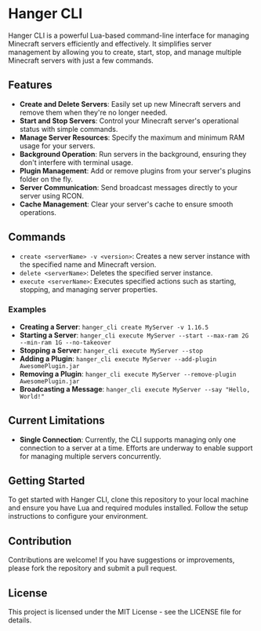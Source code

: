 # Hanger CLI

Hanger CLI is a powerful Lua-based command-line interface for managing Minecraft servers efficiently and effectively. It simplifies server management by allowing you to create, start, stop, and manage multiple Minecraft servers with just a few commands.

## Features

- **Create and Delete Servers**: Easily set up new Minecraft servers and remove them when they're no longer needed.
- **Start and Stop Servers**: Control your Minecraft server's operational status with simple commands.
- **Manage Server Resources**: Specify the maximum and minimum RAM usage for your servers.
- **Background Operation**: Run servers in the background, ensuring they don't interfere with terminal usage.
- **Plugin Management**: Add or remove plugins from your server's plugins folder on the fly.
- **Server Communication**: Send broadcast messages directly to your server using RCON.
- **Cache Management**: Clear your server's cache to ensure smooth operations.

## Commands

- `create <serverName> -v <version>`: Creates a new server instance with the specified name and Minecraft version.
- `delete <serverName>`: Deletes the specified server instance.
- `execute <serverName>`: Executes specified actions such as starting, stopping, and managing server properties.

### Examples

- **Creating a Server**: `hanger_cli create MyServer -v 1.16.5`
- **Starting a Server**: `hanger_cli execute MyServer --start --max-ram 2G --min-ram 1G --no-takeover`
- **Stopping a Server**: `hanger_cli execute MyServer --stop`
- **Adding a Plugin**: `hanger_cli execute MyServer --add-plugin AwesomePlugin.jar`
- **Removing a Plugin**: `hanger_cli execute MyServer --remove-plugin AwesomePlugin.jar`
- **Broadcasting a Message**: `hanger_cli execute MyServer --say "Hello, World!"`

## Current Limitations

- **Single Connection**: Currently, the CLI supports managing only one connection to a server at a time. Efforts are underway to enable support for managing multiple servers concurrently.

## Getting Started

To get started with Hanger CLI, clone this repository to your local machine and ensure you have Lua and required modules installed. Follow the setup instructions to configure your environment.

## Contribution

Contributions are welcome! If you have suggestions or improvements, please fork the repository and submit a pull request.

## License

This project is licensed under the MIT License - see the LICENSE file for details.
